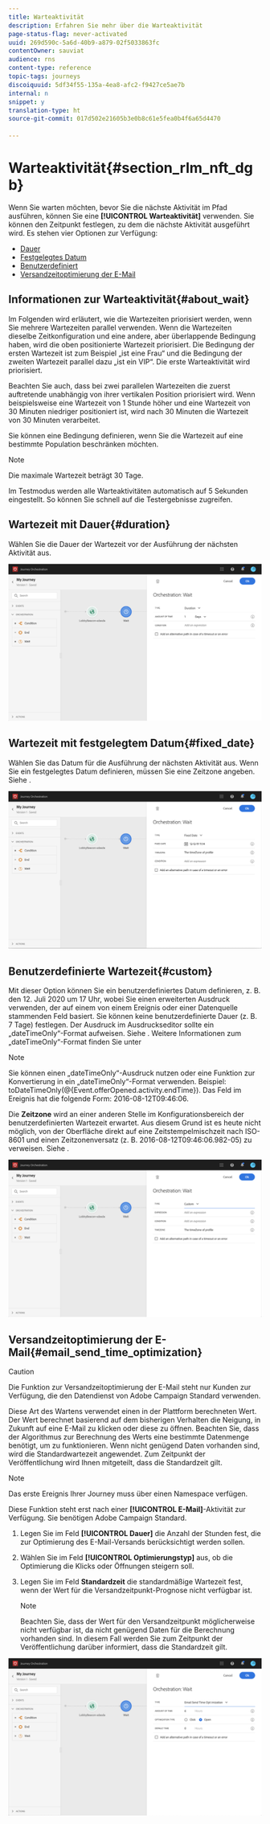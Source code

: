 ```yaml
---
title: Warteaktivität
description: Erfahren Sie mehr über die Warteaktivität
page-status-flag: never-activated
uuid: 269d590c-5a6d-40b9-a879-02f5033863fc
contentOwner: sauviat
audience: rns
content-type: reference
topic-tags: journeys
discoiquuid: 5df34f55-135a-4ea8-afc2-f9427ce5ae7b
internal: n
snippet: y
translation-type: ht
source-git-commit: 017d502e21605b3e0b8c61e5fea0b4f6a65d4470

---
```



# Warteaktivität{#section_rlm_nft_dgb}

Wenn Sie warten möchten, bevor Sie die nächste Aktivität im Pfad ausführen, können Sie eine **[!UICONTROL Warteaktivität]** verwenden. Sie können den Zeitpunkt festlegen, zu dem die nächste Aktivität ausgeführt wird. Es stehen vier Optionen zur Verfügung:

* [Dauer](#duration)
* [Festgelegtes Datum](#fixed_date)
* [Benutzerdefiniert](#custom)
* [Versandzeitoptimierung der E-Mail](#email_send_time_optimization)

## Informationen zur Warteaktivität{#about_wait}

Im Folgenden wird erläutert, wie die Wartezeiten priorisiert werden, wenn Sie mehrere Wartezeiten parallel verwenden. Wenn die Wartezeiten dieselbe Zeitkonfiguration und eine andere, aber überlappende Bedingung haben, wird die oben positionierte Wartezeit priorisiert. Die Bedingung der ersten Wartezeit ist zum Beispiel „ist eine Frau“ und die Bedingung der zweiten Wartezeit parallel dazu „ist ein VIP“. Die erste Warteaktivität wird priorisiert.

Beachten Sie auch, dass bei zwei parallelen Wartezeiten die zuerst auftretende unabhängig von ihrer vertikalen Position priorisiert wird. Wenn beispielsweise eine Wartezeit von 1 Stunde höher und eine Wartezeit von 30 Minuten niedriger positioniert ist, wird nach 30 Minuten die Wartezeit von 30 Minuten verarbeitet.

Sie können eine Bedingung definieren, wenn Sie die Wartezeit auf eine bestimmte Population beschränken möchten.

>[!NOTE]
>
>Die maximale Wartezeit beträgt 30 Tage.
>
>Im Testmodus werden alle Warteaktivitäten automatisch auf 5 Sekunden eingestellt. So können Sie schnell auf die Testergebnisse zugreifen.

## Wartezeit mit Dauer{#duration}

Wählen Sie die Dauer der Wartezeit vor der Ausführung der nächsten Aktivität aus.

![](../assets/journey55.png)

## Wartezeit mit festgelegtem Datum{#fixed_date}

Wählen Sie das Datum für die Ausführung der nächsten Aktivität aus. Wenn Sie ein festgelegtes Datum definieren, müssen Sie eine Zeitzone angeben. Siehe [](../building-journeys/timezone-management.md).

![](../assets/journey56.png)

## Benutzerdefinierte Wartezeit{#custom}

Mit dieser Option können Sie ein benutzerdefiniertes Datum definieren, z. B. den 12. Juli 2020 um 17 Uhr, wobei Sie einen erweiterten Ausdruck verwenden, der auf einem von einem Ereignis oder einer Datenquelle stammenden Feld basiert. Sie können keine benutzerdefinierte Dauer (z. B. 7 Tage) festlegen. Der Ausdruck im Ausdruckseditor sollte ein „dateTimeOnly“-Format aufweisen. Siehe [](../expression/expressionadvanced.md). Weitere Informationen zum „dateTimeOnly“-Format finden Sie unter [](../expression/data-types.md)

>[!NOTE]
>
>Sie können einen „dateTimeOnly“-Ausdruck nutzen oder eine Funktion zur Konvertierung in ein „dateTimeOnly“-Format verwenden. Beispiel: toDateTimeOnly(@{Event.offerOpened.activity.endTime}). Das Feld im Ereignis hat die folgende Form: 2016-08-12T09:46:06.
>
>Die **Zeitzone** wird an einer anderen Stelle im Konfigurationsbereich der benutzerdefinierten Wartezeit erwartet. Aus diesem Grund ist es heute nicht möglich, von der Oberfläche direkt auf eine Zeitstempelmischzeit nach ISO-8601 und einen Zeitzonenversatz (z. B. 2016-08-12T09:46:06.982-05) zu verweisen. Siehe [](../building-journeys/timezone-management.md).

![](../assets/journey57.png)

## Versandzeitoptimierung der E-Mail{#email_send_time_optimization}

>[!CAUTION]
>
>Die Funktion zur Versandzeitoptimierung der E-Mail steht nur Kunden zur Verfügung, die den Datendienst von Adobe Campaign Standard verwenden.

Diese Art des Wartens verwendet einen in der Plattform berechneten Wert. Der Wert berechnet basierend auf dem bisherigen Verhalten die Neigung, in Zukunft auf eine E-Mail zu klicken oder diese zu öffnen. Beachten Sie, dass der Algorithmus zur Berechnung des Werts eine bestimmte Datenmenge benötigt, um zu funktionieren. Wenn nicht genügend Daten vorhanden sind, wird die Standardwartezeit angewendet. Zum Zeitpunkt der Veröffentlichung wird Ihnen mitgeteilt, dass die Standardzeit gilt.

>[!NOTE]
>
>Das erste Ereignis Ihrer Journey muss über einen Namespace verfügen.
>
>Diese Funktion steht erst nach einer **[!UICONTROL E-Mail]**-Aktivität zur Verfügung. Sie benötigen Adobe Campaign Standard.

1. Legen Sie im Feld **[!UICONTROL Dauer]** die Anzahl der Stunden fest, die zur Optimierung des E-Mail-Versands berücksichtigt werden sollen.
1. Wählen Sie im Feld **[!UICONTROL Optimierungstyp]** aus, ob die Optimierung die Klicks oder Öffnungen steigern soll.
1. Legen Sie im Feld **Standardzeit** die standardmäßige Wartezeit fest, wenn der Wert für die Versandzeitpunkt-Prognose nicht verfügbar ist.

   >[!NOTE]
   >
   >Beachten Sie, dass der Wert für den Versandzeitpunkt möglicherweise nicht verfügbar ist, da nicht genügend Daten für die Berechnung vorhanden sind. In diesem Fall werden Sie zum Zeitpunkt der Veröffentlichung darüber informiert, dass die Standardzeit gilt.

![](../assets/journey57bis.png)
